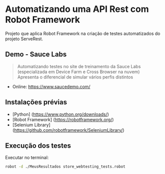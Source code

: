 # Automatizando uma API Rest com Robot Framework
Projeto que aplica Robot Framework na criação de testes automatizados do projeto ServeRest.

## Demo - Sauce Labs
> Automatizando testes no site de treinamento da Sauce Labs (especializada em Device Farm e Cross Browser na nuvem)
> Apresenta o diferencial de simular vários perfis distintos
- Online: https://www.saucedemo.com/

## Instalações prévias
- [Python] (https://www.python.org/downloads/)
- [Robot Framework] (https://robotframework.org/)
- [Selenium Library] (https://github.com/robotframework/SeleniumLibrary/)

## Execução dos testes
Executar no terminal:  
```sh
robot -d ./MeusResultados store_webtesting_tests.robot
```
